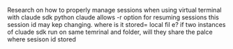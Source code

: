 Research on how to properly manage sessions when using virtual terminal with claude sdk python 
claude allows -r option for resuming sessions 
this session id may kep changing. 
where is it stored= local fil e? 
if two instances of cluade sdk run on same temrinal and folder, will they share the palce where sesison id stored
